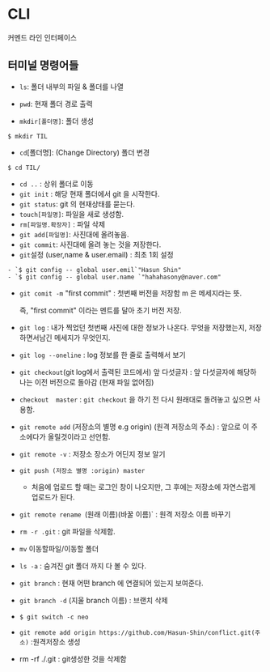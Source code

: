 # CLI

커멘드 라인 인터페이스



## 터미널 명령어들

- `ls`:  폴더 내부의 파일 & 폴더를 나열
- `pwd`: 현재 폴더 경로 출력

- `mkdir[폴더명]`: 폴더 생성

```shell
$ mkdir TIL
```

- `cd`[폴더명]: (Change Directory)  폴더 변경 

```shell
$ cd TIL/
```

- `cd ..` : 상위 폴더로 이동 
- `git init` : 해당 현재 폴더에서 git 을 시작한다. 
- `git status`:  git 의 현재상태를 묻는다.
- `touch[파일명]`: 파일을 새로 생성함. 
- `rm[파일명.확장자]` : 파일 삭제 
- `git add[파일명]`: 사진대에 올려놓음.  
- `git commit`: 사진대에 올려 놓는 것을 저장한다.
- `git`설정 (user,name & user.email) : 최초 1회 설정

``` shell
- `$ git config -- global user.emil`"Hasun Shin"
- `$ git config -- global user.name `"hahahasony@naver.com"
```

- `git comit -m` "first commit" : 첫번째 버전을 저장함 m 은 메세지라는 뜻.

  즉, "first commit" 이라는 멘트를 달아 초기 버전 저장. 

- `git log` : 내가 찍었던 첫번째 사진에 대한 정보가 나온다. 무엇을 저장했는지,  저장하면서남긴 메세지가 무엇인지. 

- `git log --oneline` :  log 정보를 한 줄로 출력해서 보기  

- `git checkout`(git log에서 출력된 코드에서)  앞 다섯글자  : 앞 다섯글자에 해당하나는 이전 버전으로 돌아감 (현재 파일 없어짐)

- `checkout  master` : `git checkout` 을 하기 전 다시 원래대로 돌려놓고 싶으면 사용함.

- `git remote add` (저장소의 별명 e.g origin) (원격 저장소의 주소) : 앞으로 이 주소에다가 올릴것이라고 선언함. 

- `git remote -v`  :  저장소 장소가 어딘지 정보 알기 

- `git push (저장소 별명 :origin) master` 
  
  - 처음에 업로드 할 때는 로그인 창이 나오지만, 그 후에는 저장소에 자연스럽게 업로드가 된다. 
  
- `git remote rename `(원래 이름)(바꿀 이름)` : 원격 저장소 이름 바꾸기

- `rm -r .git` : git 파일을 삭제함. 

- `mv`  이동할파일/이동할 폴더 

- `ls -a` : 숨겨진 git 폴더 까지 다 볼 수 있다. 

- `git branch` : 현재 어떤 branch 에 연결되어 있는지 보여준다. 

- `git branch -d` (지울 branch 이름) : 브랜치 삭제

- `$ git switch -c neo`

-  `git remote add origin https://github.com/Hasun-Shin/conflict.git(주소)` :원격저장소 생성 

- rm -rf ./.git : git생성한 것을 삭제함



